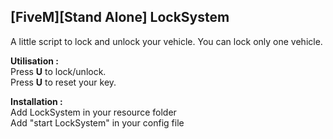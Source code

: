 ## [FiveM][Stand Alone] LockSystem

A little script to lock and unlock your vehicle. You can lock only one vehicle.

**Utilisation :**   
Press **U** to lock/unlock.  
Press **U** to reset your key.   

**Installation :**  
Add LockSystem in your resource folder  
Add "start LockSystem" in your config file  
